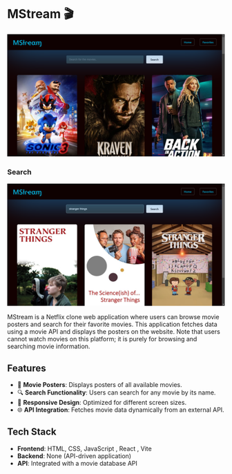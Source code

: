 # MStream 🎬

![Home](/Screenshots/Home.png)
### Search
![Search](/Screenshots/Search.png)

MStream is a Netflix clone web application where users can browse movie posters and search for their favorite movies. This application fetches data using a movie API and displays the posters on the website. Note that users cannot watch movies on this platform; it is purely for browsing and searching movie information.

## Features

- 🎥 **Movie Posters**: Displays posters of all available movies.
- 🔍 **Search Functionality**: Users can search for any movie by its name.
- 📱 **Responsive Design**: Optimized for different screen sizes.
- 🌐 **API Integration**: Fetches movie data dynamically from an external API.

## Tech Stack

- **Frontend**: HTML, CSS, JavaScript , React , Vite
- **Backend**: None (API-driven application)
- **API**: Integrated with a movie database API 
